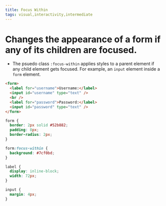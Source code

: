 ```yaml
---
title: Focus Within
tags: visual,interactivity,intermediate
---
```


# Changes the appearance of a form if any of its children are focused.

- The psuedo class `:focus-within` applies styles to a parent element if any child element gets focused. For example, an `input` element inside a `form` element.

```html
<form>
  <label for="username">Username:</label>
  <input id="username" type="text" />
  <br />
  <label for="password">Password:</label>
  <input id="password" type="text" />
</form>
```

```css
form {
  border: 2px solid #52b882;
  padding: 8px;
  border-radius: 2px;
}

form:focus-within {
  background: #7cf0bd;
}

label {
  display: inline-block;
  width: 72px;
}

input {
  margin: 4px;
}
```
